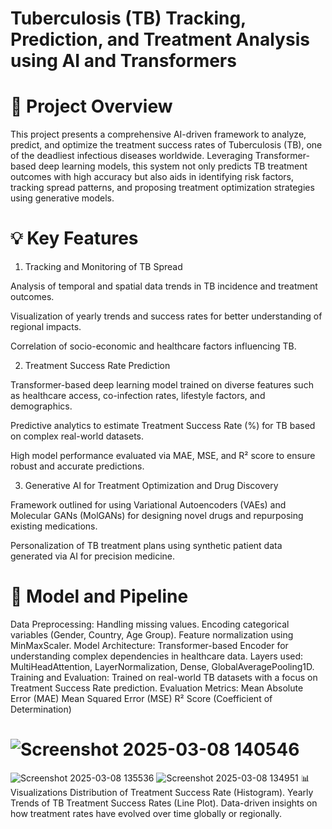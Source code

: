 # Tuberculosis (TB) Tracking, Prediction, and Treatment Analysis using AI and Transformers
# 📑 Project Overview
This project presents a comprehensive AI-driven framework to analyze, predict, and optimize the treatment success rates of Tuberculosis (TB), one of the deadliest infectious diseases worldwide. Leveraging Transformer-based deep learning models, this system not only predicts TB treatment outcomes with high accuracy but also aids in identifying risk factors, tracking spread patterns, and proposing treatment optimization strategies using generative models.

# 💡 Key Features
1. Tracking and Monitoring of TB Spread
   
Analysis of temporal and spatial data trends in TB incidence and treatment outcomes.

Visualization of yearly trends and success rates for better understanding of regional impacts.

Correlation of socio-economic and healthcare factors influencing TB.

2. Treatment Success Rate Prediction
   
Transformer-based deep learning model trained on diverse features such as healthcare access, co-infection rates, lifestyle factors, and demographics.

Predictive analytics to estimate Treatment Success Rate (%) for TB based on complex real-world datasets.

High model performance evaluated via MAE, MSE, and R² score to ensure robust and accurate predictions.

3. Generative AI for Treatment Optimization and Drug Discovery
   
Framework outlined for using Variational Autoencoders (VAEs) and Molecular GANs (MolGANs) for designing novel drugs and repurposing existing medications.

Personalization of TB treatment plans using synthetic patient data generated via AI for precision medicine.

# 🚀 Model and Pipeline
Data Preprocessing:
Handling missing values.
Encoding categorical variables (Gender, Country, Age Group).
Feature normalization using MinMaxScaler.
Model Architecture:
Transformer-based Encoder for understanding complex dependencies in healthcare data.
Layers used: MultiHeadAttention, LayerNormalization, Dense, GlobalAveragePooling1D.
Training and Evaluation:
Trained on real-world TB datasets with a focus on Treatment Success Rate prediction.
Evaluation Metrics:
Mean Absolute Error (MAE)
Mean Squared Error (MSE)
R² Score (Coefficient of Determination)
# ![Screenshot 2025-03-08 140546](https://github.com/user-attachments/assets/caff73e8-a041-47cf-a4bd-3dd5b9aa3f22)
![Screenshot 2025-03-08 135536](https://github.com/user-attachments/assets/31738938-a2fc-4ff1-adc9-56cdf88c074a)
![Screenshot 2025-03-08 134951](https://github.com/user-attachments/assets/2bebb3ab-a36b-4645-bb4d-17d1a0ac743f)
📊 Visualizations
Distribution of Treatment Success Rate (Histogram).
Yearly Trends of TB Treatment Success Rates (Line Plot).
Data-driven insights on how treatment rates have evolved over time globally or regionally.
